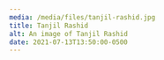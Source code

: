 ```yaml
---
media: /media/files/tanjil-rashid.jpg
title: Tanjil Rashid
alt: An image of Tanjil Rashid
date: 2021-07-13T13:50:00-0500
---
```

